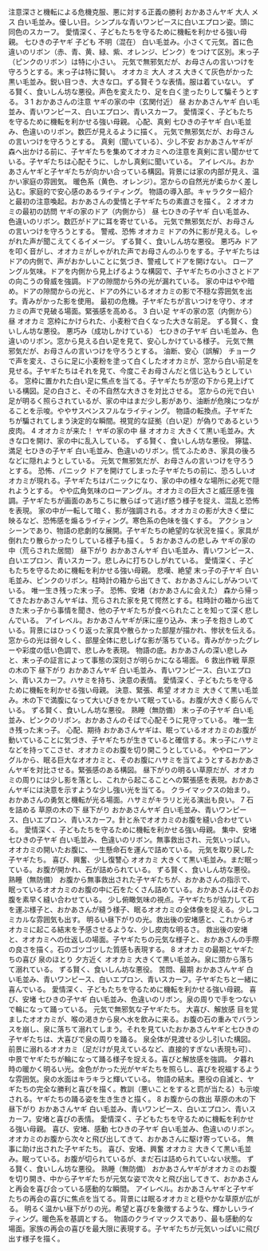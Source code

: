 <plan>
<theme>注意深さと機転による危機克服、悪に対する正義の勝利</theme>
<style>温かみのある手描き風。子供が親しみやすい、少しデフォルメされたキャラクターデザイン。背景は素朴なヨーロッパの田舎風。</style>
<characters>
<chara>
<chara-name>おかあさんヤギ</chara-name>
<chara-age>大人</chara-age>
<chara-sex>メス</chara-sex>
<chara-appearance>白い毛並み。優しい目。シンプルな青いワンピースに白いエプロン姿。頭に同色のスカーフ。</chara-appearance>
<chara-description>愛情深く、子どもたちを守るために機転を利かせる強い母親。</chara-description>
</chara>
<chara>
<chara-name>七ひきの子ヤギ</chara-name>
<chara-age>子ども</chara-age>
<chara-sex>不明（混在）</chara-sex>
<chara-appearance>白い毛並み。小さくて元気。首に色違いのリボン（赤、青、黄、緑、紫、オレンジ、ピンク）をつけて区別。末っ子（ピンクのリボン）は特に小さい。</chara-appearance>
<chara-description>元気で無邪気だが、お母さんの言いつけを守ろうとする。末っ子は特に賢い。</chara-description>
</chara>
<chara>
<chara-name>オオカミ</chara-name>
<chara-age>大人</chara-age>
<chara-sex>オス</chara-sex>
<chara-appearance>大きくて灰色がかった黒い毛並み。鋭い目つき、大きな口。ずる賢そうな表情。服は着ていない。</chara-appearance>
<chara-description>ずる賢く、食いしん坊な悪役。声色を変えたり、足を白く塗ったりして騙そうとする。</chara-description>
</chara>
</characters>
<character-count>3</character-count>
<scenes>
<scene>
<scene-no>1</scene-no>
<scene-title>おかあさんの注意</scene-title>
<scene-location>ヤギの家の中（玄関付近）</scene-location>
<scene-time>昼</scene-time>
<scene-characters>
<scene-chara>
<scene-chara-name>おかあさんヤギ</scene-chara-name>
<scene-chara-appearance>白い毛並み、青いワンピース、白いエプロン、青いスカーフ。</scene-chara-appearance>
<scene-chara-description>愛情深く、子どもたちを守るために機転を利かせる強い母親。</scene-chara-description>
<scene-chara-emotion>心配、真剣</scene-chara-emotion>
</scene-chara>
<scene-chara>
<scene-chara-name>七ひきの子ヤギ</scene-chara-name>
<scene-chara-appearance>白い毛並み、色違いのリボン。数匹が見えるように描く。</scene-chara-appearance>
<scene-chara-description>元気で無邪気だが、お母さんの言いつけを守ろうとする。</scene-chara-description>
<scene-chara-emotion>真剣（聞いている）、少し不安</scene-chara-emotion>
</scene-chara>
</scene-characters>
<scene-situation>おかあさんヤギが森へ出かける前に、子ヤギたちを集めてオオカミへの注意を真剣に言い聞かせている。子ヤギたちは心配そうに、しかし真剣に聞いている。</scene-situation>
<scene-camera>アイレベル。おかあさんヤギと子ヤギたちが向かい合っている構図。背景には家の内部が見え、温かい家庭の雰囲気。</scene-camera>
<scene-color-lighting>暖色系（黄色、オレンジ）。窓からの自然光が柔らかく差し込む。家庭的で安心感のあるライティング。</scene-color-lighting>
<scene-notes>物語の導入部。キャラクター紹介と最初の注意喚起。おかあさんの愛情と子ヤギたちの素直さを描く。</scene-notes>
</scene>
<scene>
<scene-no>2</scene-no>
<scene-title>オオカミの最初の訪問</scene-title>
<scene-location>ヤギの家のドア（内側から）</scene-location>
<scene-time>昼</scene-time>
<scene-characters>
<scene-chara>
<scene-chara-name>七ひきの子ヤギ</scene-chara-name>
<scene-chara-appearance>白い毛並み、色違いのリボン。数匹がドアに耳を寄せている。</scene-chara-appearance>
<scene-chara-description>元気で無邪気だが、お母さんの言いつけを守ろうとする。</scene-chara-description>
<scene-chara-emotion>警戒、恐怖</scene-chara-emotion>
</scene-chara>
<scene-chara>
<scene-chara-name>オオカミ</scene-chara-name>
<scene-chara-appearance>ドアの外に影が見える。しゃがれた声が聞こえてくるイメージ。</scene-chara-appearance>
<scene-chara-description>ずる賢く、食いしん坊な悪役。</scene-chara-description>
<scene-chara-emotion>悪巧み</scene-chara-emotion>
</scene-chara>
</scene-characters>
<scene-situation>ドアを叩く音がし、オオカミがしゃがれた声でお母さんのふりをする。子ヤギたちはドアの内側で、声がおかしいことに気づき、警戒してドアを開けない。</scene-situation>
<scene-camera>ローアングル気味。ドアを内側から見上げるような構図で、子ヤギたちの小ささとドアの向こうの脅威を強調。ドアの隙間から外の光が漏れている。</scene-camera>
<scene-color-lighting>家の中はやや暗め。ドアの隙間からの光と、ドアの外にいるオオカミの影で不穏な雰囲気を出す。青みがかった影を使用。</scene-color-lighting>
<scene-notes>最初の危機。子ヤギたちが言いつけを守り、オオカミの声で見破る場面。緊張感を高める。</scene-notes>
</scene>
<scene>
<scene-no>3</scene-no>
<scene-title>白い足</scene-title>
<scene-location>ヤギの家の窓（内側から）</scene-location>
<scene-time>昼</scene-time>
<scene-characters>
<scene-chara>
<scene-chara-name>オオカミ</scene-chara-name>
<scene-chara-appearance>窓枠にかけられた、小麦粉で白くなった大きな前足。</scene-chara-appearance>
<scene-chara-description>ずる賢く、食いしん坊な悪役。</scene-chara-description>
<scene-chara-emotion>悪巧み（成功しかけている）</scene-chara-emotion>
</scene-chara>
<scene-chara>
<scene-chara-name>七ひきの子ヤギ</scene-chara-name>
<scene-chara-appearance>白い毛並み、色違いのリボン。窓から見える白い足を見て、安心しかけている様子。</scene-chara-appearance>
<scene-chara-description>元気で無邪気だが、お母さんの言いつけを守ろうとする。</scene-chara-description>
<scene-chara-emotion>油断、安心（誤解）</scene-chara-emotion>
</scene-chara>
</scene-characters>
<scene-situation>チョークで声を変え、さらに足に小麦粉を塗って白くしたオオカミが、窓から白い前足を見せる。子ヤギたちはそれを見て、今度こそお母さんだと信じ込もうとしている。</scene-situation>
<scene-camera>窓枠に置かれた白い足に焦点を当てる。子ヤギたちが窓の下から見上げている構図。足の白さと、その不自然な大きさを対比させる。</scene-camera>
<scene-color-lighting>窓からの光で白い足が明るく照らされているが、家の中はまだ少し影があり、油断が危険につながることを示唆。ややサスペンスフルなライティング。</scene-color-lighting>
<scene-notes>物語の転換点。子ヤギたちが騙されてしまう決定的な瞬間。視覚的な証拠（白い足）が偽りであるという皮肉。</scene-notes>
</scene>
<scene>
<scene-no>4</scene-no>
<scene-title>オオカミが来た！</scene-title>
<scene-location>ヤギの家の中</scene-location>
<scene-time>昼</scene-time>
<scene-characters>
<scene-chara>
<scene-chara-name>オオカミ</scene-chara-name>
<scene-chara-appearance>大きくて黒い毛並み。大きな口を開け、家の中に乱入している。</scene-chara-appearance>
<scene-chara-description>ずる賢く、食いしん坊な悪役。</scene-chara-description>
<scene-chara-emotion>獰猛、満足</scene-chara-emotion>
</scene-chara>
<scene-chara>
<scene-chara-name>七ひきの子ヤギ</scene-chara-name>
<scene-chara-appearance>白い毛並み、色違いのリボン。慌てふためき、家具の後ろなどに隠れようとしている。</scene-chara-appearance>
<scene-chara-description>元気で無邪気だが、お母さんの言いつけを守ろうとする。</scene-chara-description>
<scene-chara-emotion>恐怖、パニック</scene-chara-emotion>
</scene-chara>
</scene-characters>
<scene-situation>ドアを開けてしまった子ヤギたちの前に、恐ろしいオオカミが現れる。子ヤギたちはパニックになり、家の中の様々な場所に必死で隠れようとする。</scene-situation>
<scene-camera>やや広角気味のローアングル。オオカミの巨大さと威圧感を強調。子ヤギたちが画面のあちこちに散らばって逃げ惑う様子を捉え、混乱と恐怖を表現。</scene-camera>
<scene-color-lighting>家の中が一転して暗く、影が強調される。オオカミの影が大きく壁に映るなど、恐怖感を煽るライティング。寒色系の色味を強くする。</scene-color-lighting>
<scene-notes>アクションシーンであり、物語の悲劇的な展開。子ヤギたちの絶望的な状況を描く。家具が倒れたり散らかったりしている様子も描く。</scene-notes>
</scene>
<scene>
<scene-no>5</scene-no>
<scene-title>おかあさんの悲しみ</scene-title>
<scene-location>ヤギの家の中（荒らされた居間）</scene-location>
<scene-time>昼下がり</scene-time>
<scene-characters>
<scene-chara>
<scene-chara-name>おかあさんヤギ</scene-chara-name>
<scene-chara-appearance>白い毛並み、青いワンピース、白いエプロン、青いスカーフ。悲しみに打ちひしがれている。</scene-chara-appearance>
<scene-chara-description>愛情深く、子どもたちを守るために機転を利かせる強い母親。</scene-chara-description>
<scene-chara-emotion>悲嘆、絶望</scene-chara-emotion>
</scene-chara>
<scene-chara>
<scene-chara-name>末っ子の子ヤギ</scene-chara-name>
<scene-chara-appearance>白い毛並み、ピンクのリボン。柱時計の箱から出てきて、おかあさんにしがみついている。</scene-chara-appearance>
<scene-chara-description>唯一生き残った末っ子。</scene-chara-description>
<scene-chara-emotion>恐怖、安堵（おかあさんに会えた）</scene-chara-emotion>
</scene-chara>
</scene-characters>
<scene-situation>森から帰ってきたおかあさんヤギは、荒らされた家を見て愕然とする。柱時計の箱から出てきた末っ子から事情を聞き、他の子ヤギたちが食べられたことを知って深く悲しんでいる。</scene-situation>
<scene-camera>アイレベル。おかあさんヤギが床に座り込み、末っ子を抱きしめている。背景にはひっくり返った家具や散らかった部屋が描かれ、惨状を伝える。</scene-camera>
<scene-color-lighting>窓からの光は弱々しく、部屋全体に悲しげな影が落ちている。青みがかったグレーや彩度の低い色調で、悲しみを表現。</scene-color-lighting>
<scene-notes>物語の底。おかあさんの深い悲しみと、末っ子の証言によって事態の深刻さが明らかになる場面。</scene-notes>
</scene>
<scene>
<scene-no>6</scene-no>
<scene-title>救出作戦</scene-title>
<scene-location>草原の木の下</scene-location>
<scene-time>昼下がり</scene-time>
<scene-characters>
<scene-chara>
<scene-chara-name>おかあさんヤギ</scene-chara-name>
<scene-chara-appearance>白い毛並み、青いワンピース、白いエプロン、青いスカーフ。ハサミを持ち、決意の表情。</scene-chara-appearance>
<scene-chara-description>愛情深く、子どもたちを守るために機転を利かせる強い母親。</scene-chara-description>
<scene-chara-emotion>決意、緊張、希望</scene-chara-emotion>
</scene-chara>
<scene-chara>
<scene-chara-name>オオカミ</scene-chara-name>
<scene-chara-appearance>大きくて黒い毛並み。木の下で満腹になって大いびきをかいて眠っている。お腹が大きく膨らんでいる。</scene-chara-appearance>
<scene-chara-description>ずる賢く、食いしん坊な悪役。</scene-chara-description>
<scene-chara-emotion>熟睡（無防備）</scene-chara-emotion>
</scene-chara>
<scene-chara>
<scene-chara-name>末っ子の子ヤギ</scene-chara-name>
<scene-chara-appearance>白い毛並み、ピンクのリボン。おかあさんのそばで心配そうに見守っている。</scene-chara-appearance>
<scene-chara-description>唯一生き残った末っ子。</scene-chara-description>
<scene-chara-emotion>心配、期待</scene-chara-emotion>
</scene-chara>
</scene-characters>
<scene-situation>おかあさんヤギは、眠っているオオカミのお腹が動いていることに気づき、子ヤギたちが生きていると確信する。末っ子にハサミなどを持ってこさせ、オオカミのお腹を切り開こうとしている。</scene-situation>
<scene-camera>ややローアングルから、眠る巨大なオオカミと、そのお腹にハサミを当てようとするおかあさんヤギを対比させる。緊張感のある構図。</scene-camera>
<scene-color-lighting>昼下がりの明るい草原だが、オオカミの周りには少し影を落とし、これから起こることへの緊張感を表現。おかあさんヤギには決意を示すような少し強い光を当てる。</scene-color-lighting>
<scene-notes>クライマックスの始まり。おかあさんの勇気と機転が光る場面。ハサミがキラリと光る演出も良い。</scene-notes>
</scene>
<scene>
<scene-no>7</scene-no>
<scene-title>石を詰める</scene-title>
<scene-location>草原の木の下</scene-location>
<scene-time>昼下がり</scene-time>
<scene-characters>
<scene-chara>
<scene-chara-name>おかあさんヤギ</scene-chara-name>
<scene-chara-appearance>白い毛並み、青いワンピース、白いエプロン、青いスカーフ。針と糸でオオカミのお腹を縫い合わせている。</scene-chara-appearance>
<scene-chara-description>愛情深く、子どもたちを守るために機転を利かせる強い母親。</scene-chara-description>
<scene-chara-emotion>集中、安堵</scene-chara-emotion>
</scene-chara>
<scene-chara>
<scene-chara-name>七ひきの子ヤギ</scene-chara-name>
<scene-chara-appearance>白い毛並み、色違いのリボン。無事救出され、元気いっぱい。オオカミの開いたお腹に、一生懸命石を運んで詰めている。</scene-chara-appearance>
<scene-chara-description>元気を取り戻した子ヤギたち。</scene-chara-description>
<scene-chara-emotion>喜び、興奮、少し復讐心</scene-chara-emotion>
</scene-chara>
<scene-chara>
<scene-chara-name>オオカミ</scene-chara-name>
<scene-chara-appearance>大きくて黒い毛並み。まだ眠っている。お腹が開かれ、石が詰められている。</scene-chara-appearance>
<scene-chara-description>ずる賢く、食いしん坊な悪役。</scene-chara-description>
<scene-chara-emotion>熟睡（無防備）</scene-chara-emotion>
</scene-chara>
</scene-characters>
<scene-situation>お腹から無事救出された子ヤギたちが、おかあさんの指示で、眠っているオオカミのお腹の中に石をたくさん詰めている。おかあさんはそのお腹を素早く縫い合わせている。</scene-situation>
<scene-camera>少し俯瞰気味の視点。子ヤギたちが協力して石を運ぶ様子と、おかあさんが縫う様子、眠るオオカミの全体像を捉える。少しコミカルな雰囲気も出す。</scene-camera>
<scene-color-lighting>明るい昼下がりの光。救出後の安堵感と、これからオオカミに起こる結末を予感させるような、少し皮肉な明るさ。</scene-color-lighting>
<scene-notes>救出後の安堵と、オオカミへの仕返しの場面。子ヤギたちの元気な様子と、おかあさんの手際の良さを描く。石のゴツゴツした質感も表現する。</scene-notes>
</scene>
<scene>
<scene-no>8</scene-no>
<scene-title>オオカミの最期とヤギたちの喜び</scene-title>
<scene-location>泉のほとり</scene-location>
<scene-time>夕方近く</scene-time>
<scene-characters>
<scene-chara>
<scene-chara-name>オオカミ</scene-chara-name>
<scene-chara-appearance>大きくて黒い毛並み。泉に頭から落ちて溺れている。</scene-chara-appearance>
<scene-chara-description>ずる賢く、食いしん坊な悪役。</scene-chara-description>
<scene-chara-emotion>苦悶、最期</scene-chara-emotion>
</scene-chara>
<scene-chara>
<scene-chara-name>おかあさんヤギ</scene-chara-name>
<scene-chara-appearance>白い毛並み、青いワンピース、白いエプロン、青いスカーフ。子ヤギたちと一緒に喜んでいる。</scene-chara-appearance>
<scene-chara-description>愛情深く、子どもたちを守るために機転を利かせる強い母親。</scene-chara-description>
<scene-chara-emotion>喜び、安堵</scene-chara-emotion>
</scene-chara>
<scene-chara>
<scene-chara-name>七ひきの子ヤギ</scene-chara-name>
<scene-chara-appearance>白い毛並み、色違いのリボン。泉の周りで手をつないで輪になって踊っている。</scene-chara-appearance>
<scene-chara-description>元気で無邪気な子ヤギたち。</scene-chara-description>
<scene-chara-emotion>大喜び、解放感</scene-chara-emotion>
</scene-chara>
</scene-characters>
<scene-situation>目を覚ましたオオカミが、喉の渇きから泉へ水を飲みに来る。お腹の石の重みでバランスを崩し、泉に落ちて溺れてしまう。それを見ていたおかあさんヤギと七ひきの子ヤギたちは、大喜びで泉の周りを踊る。</scene-situation>
<scene-camera>泉全体が見渡せる少し引いた構図。前景に溺れるオオカミ（足だけが見えているなど、直接的すぎない表現も可）、中景でヤギたちが輪になって踊る様子を捉える。喜びと解放感を強調。</scene-camera>
<scene-color-lighting>夕暮れ時の暖かく明るい光。金色がかった光がヤギたちを照らし、喜びを祝福するような雰囲気。泉の水面はキラキラと輝いている。</scene-color-lighting>
<scene-notes>物語の結末。悪役の自滅と、ヤギたちの完全な勝利と喜びを描く。教訓（悪いことをすると罰が当たる）も示唆される。ヤギたちの踊る姿を生き生きと描く。</scene-notes>
</scene>
</scenes>
<scene-count>8</scene-count>
<key-visual>
<key-visual-title>お腹からの救出</key-visual-title>
<key-visual-location>草原の木の下</key-visual-location>
<key-visual-time>昼下がり</key-visual-time>
<key-visual-characters>
<key-visual-chara>
<key-visual-chara-name>おかあさんヤギ</key-visual-chara-name>
<key-visual-chara-appearance>白い毛並み、青いワンピース、白いエプロン、青いスカーフ。安堵と喜びの表情。</key-visual-chara-appearance>
<key-visual-chara-description>愛情深く、子どもたちを守るために機転を利かせる強い母親。</key-visual-chara-description>
<key-visual-chara-emotion>喜び、安堵、感動</key-visual-chara-emotion>
</key-visual-chara>
<key-visual-chara>
<key-visual-chara-name>七ひきの子ヤギ</key-visual-chara-name>
<key-visual-chara-appearance>白い毛並み、色違いのリボン。オオカミのお腹から次々と飛び出してきて、おかあさんに駆け寄っている。</key-visual-chara-appearance>
<key-visual-chara-description>無事に助け出された子ヤギたち。</key-visual-chara-description>
<key-visual-chara-emotion>喜び、安堵、興奮</key-visual-chara-emotion>
</key-visual-chara>
<key-visual-chara>
<key-visual-chara-name>オオカミ</scene-chara-name>
<key-visual-chara-appearance>大きくて黒い毛並み。眠っている。お腹が切られているが、まだ石は詰められていない状態。</key-visual-chara-appearance>
<key-visual-chara-description>ずる賢く、食いしん坊な悪役。</key-visual-chara-description>
<key-visual-chara-emotion>熟睡（無防備）</key-visual-chara-emotion>
</key-visual-chara>
</key-visual-characters>
<key-visual-situation>おかあさんヤギがオオカミのお腹を切り開き、中から子ヤギたちが元気な姿で次々と飛び出してきて、おかあさんと再会を喜び合っている感動的な瞬間。</key-visual-situation>
<key-visual-camera>アイレベル。おかあさんヤギと子ヤギたちの再会の喜びに焦点を当てる。背景には眠るオオカミと穏やかな草原が広がる。</key-visual-camera>
<key-visual-color-lighting>明るく温かい昼下がりの光。希望と喜びを象徴するような、輝かしいライティング。暖色系を基調とする。</key-visual-color-lighting>
<key-visual-notes>物語のクライマックスであり、最も感動的な場面。家族の再会の喜びを最大限に表現する。子ヤギたちが元気いっぱいに飛び出す様子を描く。</key-visual-notes>
</key-visual>
</plan>